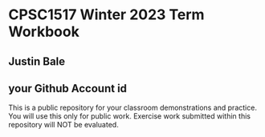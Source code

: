 # CPSC1517 Winter 2023 Term Workbook

## Justin Bale

## your Github Account id

This is a public repository for your classroom demonstrations and practice. You will use this only for public work. Exercise work submitted within this repository will NOT be evaluated.

